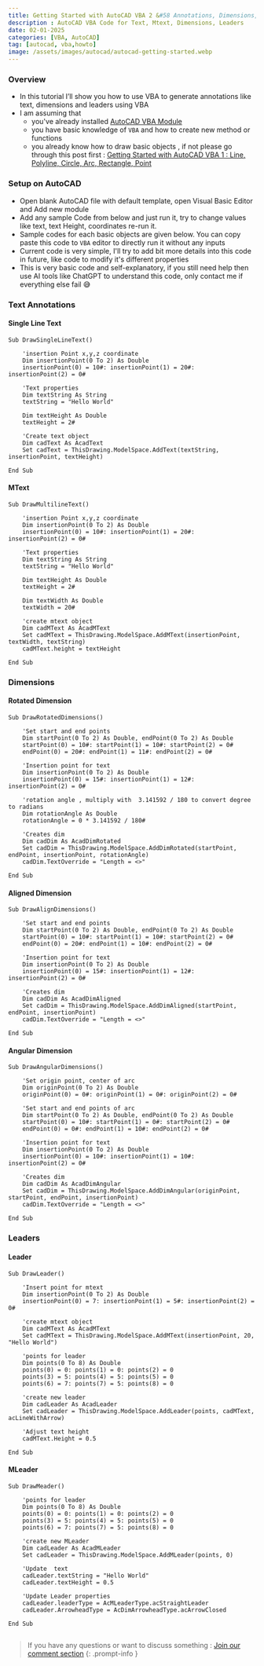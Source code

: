 ```yaml
---
title: Getting Started with AutoCAD VBA 2 &#58 Annotations, Dimensions, Leader
description : AutoCAD VBA Code for Text, Mtext, Dimensions, Leaders
date: 02-01-2025
categories: [VBA, AutoCAD]
tag: [autocad, vba,howto]
image: /assets/images/autocad/autocad-getting-started.webp
---
```


### Overview
- In this tutorial I’ll show you how to use VBA to generate annotations like text, dimensions and leaders using VBA
- I am assuming that 
  - you've already installed [AutoCAD VBA Module](https://www.autodesk.com/support/technical/article/caas/tsarticles/ts/3kxk0RyvfWTfSfAIrcmsLQ.html)
  - you have basic knowledge of `VBA` and how to create new method or functions
  - you already know how to draw basic objects , if not please go through this post first : [Getting Started with AutoCAD VBA 1 : Line, Polyline, Circle, Arc, Rectangle, Point](/posts/autocad-vba-getting-started-1/)

### Setup on AutoCAD
- Open blank AutoCAD file with default template, open Visual Basic Editor and Add new module
- Add any sample Code from below and just run it, try to change values like text, text Height, coordinates re-run it.
- Sample codes for each basic objects are given below. You can copy paste this code to `VBA` editor to directly run it without any inputs
- Current code is very simple, I'll try to add bit more details into this code in future, like code to modify it's different properties
- This is very basic code and self-explanatory, if you still need help then use AI tools like ChatGPT to understand this code, only contact me if everything else fail 😅
 
### Text Annotations

#### Single Line Text
```visualbasic
Sub DrawSingleLineText()
       
    'insertion Point x,y,z coordinate
    Dim insertionPoint(0 To 2) As Double
    insertionPoint(0) = 10#: insertionPoint(1) = 20#: insertionPoint(2) = 0#
     
    'Text properties
    Dim textString As String
    textString = "Hello World"
     
    Dim textHeight As Double
    textHeight = 2#
     
    'Create text object
    Dim cadText As AcadText
    Set cadText = ThisDrawing.ModelSpace.AddText(textString, insertionPoint, textHeight)
    
End Sub
```
#### MText
```visualbasic
Sub DrawMultilineText()

    'insertion Point x,y,z coordinate
    Dim insertionPoint(0 To 2) As Double
    insertionPoint(0) = 10#: insertionPoint(1) = 20#: insertionPoint(2) = 0#
    
    'Text properties
    Dim textString As String
    textString = "Hello World"
     
    Dim textHeight As Double
    textHeight = 2#
    
    Dim textWidth As Double
    textWidth = 20#
    
    'create mtext object
    Dim cadMText As AcadMText
    Set cadMText = ThisDrawing.ModelSpace.AddMText(insertionPoint, textWidth, textString)
    cadMText.height = textHeight
    
End Sub
```
### Dimensions

#### Rotated Dimension
```visualbasic
Sub DrawRotatedDimensions()

    'Set start and end points
    Dim startPoint(0 To 2) As Double, endPoint(0 To 2) As Double
    startPoint(0) = 10#: startPoint(1) = 10#: startPoint(2) = 0#
    endPoint(0) = 20#: endPoint(1) = 11#: endPoint(2) = 0#
        
    'Insertion point for text
    Dim insertionPoint(0 To 2) As Double
    insertionPoint(0) = 15#: insertionPoint(1) = 12#: insertionPoint(2) = 0#
 
    'rotation angle , multiply with  3.141592 / 180 to convert degree to radians
    Dim rotationAngle As Double
    rotationAngle = 0 * 3.141592 / 180#
    
    'Creates dim
    Dim cadDim As AcadDimRotated
    Set cadDim = ThisDrawing.ModelSpace.AddDimRotated(startPoint, endPoint, insertionPoint, rotationAngle)
    cadDim.TextOverride = "Length = <>"
    
End Sub
```

#### Aligned Dimension
```visualbasic
Sub DrawAlignDimensions()

    'Set start and end points
    Dim startPoint(0 To 2) As Double, endPoint(0 To 2) As Double
    startPoint(0) = 10#: startPoint(1) = 10#: startPoint(2) = 0#
    endPoint(0) = 20#: endPoint(1) = 10#: endPoint(2) = 0#
        
    'Insertion point for text
    Dim insertionPoint(0 To 2) As Double
    insertionPoint(0) = 15#: insertionPoint(1) = 12#: insertionPoint(2) = 0#
 
    'Creates dim
    Dim cadDim As AcadDimAligned
    Set cadDim = ThisDrawing.ModelSpace.AddDimAligned(startPoint, endPoint, insertionPoint)
    cadDim.TextOverride = "Length = <>"

End Sub
```

#### Angular Dimension
```visualbasic
Sub DrawAngularDimensions()
    
    'Set origin point, center of arc
    Dim originPoint(0 To 2) As Double
    originPoint(0) = 0#: originPoint(1) = 0#: originPoint(2) = 0#
         
    'Set start and end points of arc
    Dim startPoint(0 To 2) As Double, endPoint(0 To 2) As Double
    startPoint(0) = 10#: startPoint(1) = 0#: startPoint(2) = 0#
    endPoint(0) = 0#: endPoint(1) = 10#: endPoint(2) = 0#
        
    'Insertion point for text
    Dim insertionPoint(0 To 2) As Double
    insertionPoint(0) = 10#: insertionPoint(1) = 10#: insertionPoint(2) = 0#
 
    'Creates dim
    Dim cadDim As AcadDimAngular
    Set cadDim = ThisDrawing.ModelSpace.AddDimAngular(originPoint, startPoint, endPoint, insertionPoint)
    cadDim.TextOverride = "Length = <>"
    
End Sub
```

### Leaders


#### Leader
```visualbasic
Sub DrawLeader()

    'Insert point for mtext
    Dim insertionPoint(0 To 2) As Double
    insertionPoint(0) = 7: insertionPoint(1) = 5#: insertionPoint(2) = 0#
 
    'create mtext object
    Dim cadMText As AcadMText
    Set cadMText = ThisDrawing.ModelSpace.AddMText(insertionPoint, 20, "Hello World")
 
    'points for leader
    Dim points(0 To 8) As Double
    points(0) = 0: points(1) = 0: points(2) = 0
    points(3) = 5: points(4) = 5: points(5) = 0
    points(6) = 7: points(7) = 5: points(8) = 0
 
    'create new leader
    Dim cadLeader As AcadLeader
    Set cadLeader = ThisDrawing.ModelSpace.AddLeader(points, cadMText, acLineWithArrow)
    
    'Adjust text height
    cadMText.Height = 0.5
    
End Sub
```

#### MLeader
```visualbasic
Sub DrawMeader()
 
    'points for leader
    Dim points(0 To 8) As Double
    points(0) = 0: points(1) = 0: points(2) = 0
    points(3) = 5: points(4) = 5: points(5) = 0
    points(6) = 7: points(7) = 5: points(8) = 0
 
    'create new MLeader
    Dim cadLeader As AcadMLeader
    Set cadLeader = ThisDrawing.ModelSpace.AddMLeader(points, 0)
    
    'Update  text
    cadLeader.textString = "Hello World"
    cadLeader.textHeight = 0.5
    
    'Update Leader properties
    cadLeader.leaderType = AcMLeaderType.acStraightLeader
    cadLeader.ArrowheadType = AcDimArrowheadType.acArrowClosed
    
End Sub
 
```

> If you have any questions or want to discuss something : [Join our comment section](https://www.reddit.com/r/NodesAutomations/comments/1iel3bb/getting_started_with_autocad_vba_2_annotations/)
{: .prompt-info }